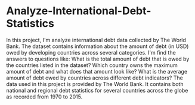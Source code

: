 # Analyze-International-Debt-Statistics
In this project, I'm analyze international debt data collected by The World Bank. The dataset contains information about the amount of debt (in USD) owed by developing countries across several categories. I'm find the answers to questions like:  What is the total amount of debt that is owed by the countries listed in the dataset? Which country owns the maximum amount of debt and what does that amount look like? What is the average amount of debt owed by countries across different debt indicators? The data used in this project is provided by The World Bank. It contains both national and regional debt statistics for several countries across the globe as recorded from 1970 to 2015.
